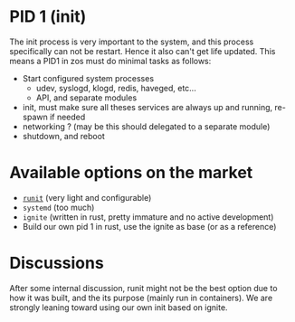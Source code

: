 # PID 1 (init)
The init process is very important to the system, and this process specifically can not be restart. Hence it also can't get life updated.
This means a PID1 in zos must do minimal tasks as follows:

- Start configured system processes
  - udev, syslogd, klogd, redis, haveged, etc... 
  - API, and separate modules
- init, must make sure all theses services are always up and running, re-spawn if needed
- networking ? (may be this should delegated to a separate module)
- shutdown, and reboot

# Available options on the market
- [`runit`](http://smarden.org/runit/) (very light and configurable)
- `systemd` (too much)
- `ignite` (written in rust, pretty immature and no active development)
- Build our own pid 1 in rust, use the ignite as base (or as a reference)

# Discussions
After some internal discussion, runit might not be the best option due to how it was built, and the its purpose (mainly run in containers).
We are strongly leaning toward using our own init based on ignite.

